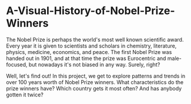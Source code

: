 # A-Visual-History-of-Nobel-Prize-Winners
The Nobel Prize is perhaps the world's most well known scientific award. Every year it is given to scientists and scholars in chemistry, literature, physics, medicine, economics, and peace. The first Nobel Prize was handed out in 1901, and at that time the prize was Eurocentric and male-focused, but nowadays it's not biased in any way. Surely, right?  

Well, let's find out! In this project, we get to explore patterns and trends in over 100 years worth of Nobel Prize winners. What characteristics do the prize winners have? Which country gets it most often? And has anybody gotten it twice? 
